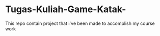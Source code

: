 # Tugas-Kuliah-Game-Katak-
This repo contain project that i've been made to accomplish my course work  
